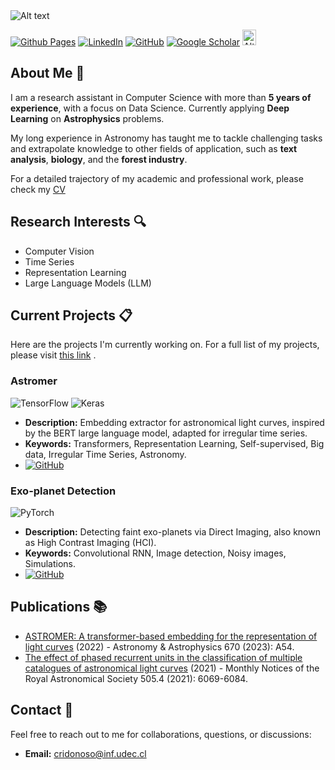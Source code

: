 <img title="a title" alt="Alt text" src="https://github.com/cridonoso/cridonoso/blob/main/banner%20github.png?raw=true">

[![Github Pages](https://img.shields.io/badge/github%20pages-121013?style=for-the-badge&logo=github&logoColor=white)](https://cridonoso.github.io) [![LinkedIn](https://img.shields.io/badge/linkedin-%230077B5.svg?style=for-the-badge&logo=linkedin&logoColor=white)](www.linkedin.com/in/cristóbal-rodrigo-donoso-oliva-9892aa2a6) [![GitHub](https://img.shields.io/badge/github-%23121011.svg?style=for-the-badge&logo=github&logoColor=white)](https://github.com/cridonoso/cridonoso/blob/a1905ebfcfb452b0b5aad1eb1bbb0ec2674da543/donoso-cv-oct-2024.pdf) [![Google Scholar](https://img.shields.io/badge/Google%20Scholar-4285F4?style=for-the-badge&logo=google-scholar&logoColor=white)](https://scholar.google.cl/citations?user=33OH45MAAAAJ&hl=es&oi=ao) <a href="https://orcid.org/0009-0006-3064-8002">
<img title="orcid" width="22" height="25" alt="Alt text" src="https://github.com/cridonoso/cridonoso/blob/main/orcid.png?raw=true">
</a>

## About Me :raising_hand:

I am a research assistant in Computer Science with more than **5 years of experience**, with a focus on Data Science. Currently applying **Deep Learning** on **Astrophysics** problems.

My long experience in Astronomy has taught me to tackle challenging tasks and extrapolate knowledge to other fields of application, such as **text analysis**, **biology**, and the **forest industry**.

For a detailed trajectory of my academic and professional work, please check my [CV](https://github.com/cridonoso/cridonoso/blob/main/donoso-cv-oct-2024.pdf)

## Research Interests :mag:
- Computer Vision
- Time Series
- Representation Learning
- Large Language Models (LLM)

## Current Projects :clipboard:
Here are the projects I'm currently working on. For a full list of my projects, please visit [this link](https://cridonoso.github.io/) .

### Astromer
![TensorFlow](https://img.shields.io/badge/TensorFlow-%23FF6F00.svg?style=for-the-badge&logo=TensorFlow&logoColor=white) ![Keras](https://img.shields.io/badge/Keras-%23D00000.svg?style=for-the-badge&logo=Keras&logoColor=white)
- **Description:** Embedding extractor for astronomical light curves, inspired by the BERT large language model, adapted for irregular time series.
- **Keywords:** Transformers, Representation Learning, Self-supervised, Big data, Irregular Time Series, Astronomy.
- [![GitHub](https://badgen.net/badge/icon/github?icon=github&label)](https://github.com/astromer-science)



### Exo-planet Detection
![PyTorch](https://img.shields.io/badge/PyTorch-%23EE4C2C.svg?style=for-the-badge&logo=PyTorch&logoColor=white)
- **Description:** Detecting faint exo-planets via Direct Imaging, also known as High Contrast Imaging (HCI).
- **Keywords:** Convolutional RNN, Image detection, Noisy images, Simulations.
- [![GitHub](https://badgen.net/badge/icon/github?icon=github&label)](https://github.com/yemsnucleus/)

## Publications :books:

- [ASTROMER: A transformer-based embedding for the representation of light curves](https://www.aanda.org/articles/aa/abs/2023/02/aa43928-22/aa43928-22.html) (2022) - Astronomy & Astrophysics 670 (2023): A54.
- [The effect of phased recurrent units in the classification of multiple catalogues of astronomical light curves](https://academic.oup.com/mnras/article/505/4/6069/6296444) (2021) - Monthly Notices of the Royal Astronomical Society 505.4 (2021): 6069-6084.

## Contact :email:

Feel free to reach out to me for collaborations, questions, or discussions:

- **Email:** cridonoso@inf.udec.cl
